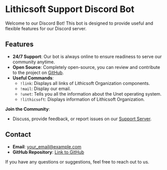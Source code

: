 # Lithicsoft Support Discord Bot

Welcome to our Discord Bot! This bot is designed to provide useful and flexible features for our Discord server.

## Features

- **24/7 Support**: Our bot is always online to ensure readiness to serve our community anytime.
- **Open Source**: Completely open-source, you can review and contribute to the project on [GitHub]([Github_Link](https://github.com/Lithicsoft/Supporter-Discord-Bot)).
- **Useful Commands**:
  - `!link`: Displays all links of Lithicsoft Organization components.
  - `!mail`: Display our email.
  - `!unet`: Tells you all the information about the Unet operating system.
  - `!lithicsoft`: Displays information of Lithicsoft Organization.

**Join the Community**:
   - Discuss, provide feedback, or report issues on our [Support Server]([Discord_Server](https://discord.gg/7VxhnqeSUf)).

## Contact

- **Email**: [your_email@example.com](mailto:lithicsoft@gmail.com)
- **GitHub Repository**: [Link to GitHub]([Github_Link2](https://github.com/Lithicsoft))

If you have any questions or suggestions, feel free to reach out to us.
